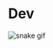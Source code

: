 # Dev
![snake gif](https://github.com/Rodrigooff/README.md/blob/output/github-contribution-grid-snake-dark.svg)
